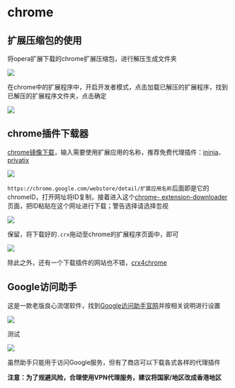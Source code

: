 # chrome

## 扩展压缩包的使用

将opera扩展下载的chrome扩展压缩包，进行解压生成文件夹

![](https://raw.githubusercontent.com/loremwalker/fq-book/master/.gitbook/assets/2018-05-01_164056.png)

在chrome中的扩展程序中，开启开发者模式，点击加载已解压的扩展程序，找到已解压的扩展程序文件夹，点击确定

![](https://raw.githubusercontent.com/loremwalker/fq-book/master/.gitbook/assets/2018-05-01_164619.png)

## chrome插件下载器

[chrome镜像下载](http://www.chromeliulanqi.com/)，输入需要使用扩展应用的名称，推荐免费代理插件：[ininja](https://ininja.org/)、[privatix](https://privatix.com/)

![](https://raw.githubusercontent.com/loremwalker/fq-book/master/.gitbook/assets/2018-05-01_153439.png)

`https://chrome.google.com/webstore/detail/扩展应用名称`后面即是它的chromeID，打开网址将ID复制，接着进入这个[chrome- extension-downloader](https://chrome-extension-downloader.com/)页面，把ID粘贴在这个网址进行下载；警告选择请选择忽视

![](https://raw.githubusercontent.com/loremwalker/fq-book/master/.gitbook/assets/2018-05-01_153929.png)

保留，将下载好的`.crx`拖动至chrome的扩展程序页面中，即可

![](https://raw.githubusercontent.com/loremwalker/fq-book/master/.gitbook/assets/2018-05-01_154821.png)

除此之外，还有一个下载插件的网站也不错，[crx4chrome](https://www.crx4chrome.com/)

## Google访问助手

这是一款老版良心流氓软件，找到[Google访问助手官网](http://www.ggfwzs.com/)并按相关说明进行设置

![](https://raw.githubusercontent.com/loremwalker/fq-book/master/.gitbook/assets/2018-04-28_214301.png)

测试

![](https://raw.githubusercontent.com/loremwalker/fq-book/master/.gitbook/assets/2018-04-28_220028.png)

虽然助手只能用于访问Google服务，但有了商店可以下载各式各样的代理插件 

**注意：为了规避风险，合理使用VPN代理服务，建议将国家/地区改成香港地区**



